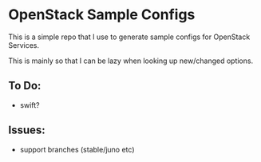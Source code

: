 # OpenStack Sample Configs

This is a simple repo that I use to generate sample configs for OpenStack Services.

This is mainly so that I can be lazy when looking up new/changed options.

## To Do:
 - swift?

## Issues:
 - support branches (stable/juno etc)
